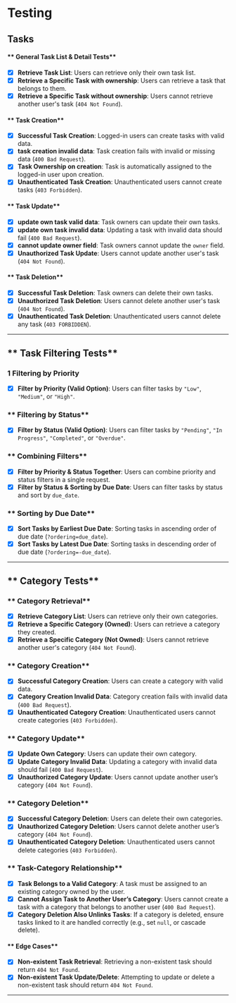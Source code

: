 # Testing

## Tasks

#### ** General Task List & Detail Tests**

- [x] **Retrieve Task List**: Users can retrieve only their own task list.
- [x] **Retrieve a Specific Task with ownership**: Users can retrieve a task that belongs to them.
- [x] **Retrieve a Specific Task without ownership**: Users cannot retrieve another user's task (`404 Not Found`).

#### ** Task Creation**

- [x] **Successful Task Creation**: Logged-in users can create tasks with valid data.
- [x] **task creation invalid data**: Task creation fails with invalid or missing data (`400 Bad Request`).
- [x] **Task Ownership on creation**: Task is automatically assigned to the logged-in user upon creation.
- [x] **Unauthenticated Task Creation**: Unauthenticated users cannot create tasks (`403 Forbidden`).

#### ** Task Update**

- [x] **update own task valid data**: Task owners can update their own tasks.
- [x] **update own task invalid data**: Updating a task with invalid data should fail (`400 Bad Request`).
- [x] **cannot update owner field**: Task owners cannot update the `owner` field.
- [x] **Unauthorized Task Update**: Users cannot update another user's task (`404 Not Found`).

#### ** Task Deletion**

- [x] **Successful Task Deletion**: Task owners can delete their own tasks.
- [x] **Unauthorized Task Deletion**: Users cannot delete another user's task (`404 Not Found`).
- [x] **Unauthenticated Task Deletion**: Unauthenticated users cannot delete any task (`403 FORBIDDEN`).

---

## ** Task Filtering Tests**

### **1 Filtering by Priority**

- [x] **Filter by Priority (Valid Option)**: Users can filter tasks by `"Low"`, `"Medium"`, or `"High"`.

### ** Filtering by Status**

- [x] **Filter by Status (Valid Option)**: Users can filter tasks by `"Pending"`, `"In Progress"`, `"Completed"`, or `"Overdue"`.

### ** Combining Filters**

- [x] **Filter by Priority & Status Together**: Users can combine priority and status filters in a single request.
- [x] **Filter by Status & Sorting by Due Date**: Users can filter tasks by status and sort by `due_date`.

### ** Sorting by Due Date**

- [x] **Sort Tasks by Earliest Due Date**: Sorting tasks in ascending order of due date (`?ordering=due_date`).
- [x] **Sort Tasks by Latest Due Date**: Sorting tasks in descending order of due date (`?ordering=-due_date`).

---

## ** Category Tests**

### ** Category Retrieval**

- [x] **Retrieve Category List**: Users can retrieve only their own categories.
- [x] **Retrieve a Specific Category (Owned)**: Users can retrieve a category they created.
- [x] **Retrieve a Specific Category (Not Owned)**: Users cannot retrieve another user's category (`404 Not Found`).

### ** Category Creation**

- [x] **Successful Category Creation**: Users can create a category with valid data.
- [x] **Category Creation Invalid Data**: Category creation fails with invalid data (`400 Bad Request`).
- [x] **Unauthenticated Category Creation**: Unauthenticated users cannot create categories (`403 Forbidden`).

### ** Category Update**

- [x] **Update Own Category**: Users can update their own category.
- [x] **Update Category Invalid Data**: Updating a category with invalid data should fail (`400 Bad Request`).
- [x] **Unauthorized Category Update**: Users cannot update another user’s category (`404 Not Found`).

### ** Category Deletion**

- [x] **Successful Category Deletion**: Users can delete their own categories.
- [x] **Unauthorized Category Deletion**: Users cannot delete another user’s category (`404 Not Found`).
- [x] **Unauthenticated Category Deletion**: Unauthenticated users cannot delete categories (`403 Forbidden`).

### ** Task-Category Relationship**

- [x] **Task Belongs to a Valid Category**: A task must be assigned to an existing category owned by the user.
- [x] **Cannot Assign Task to Another User’s Category**: Users cannot create a task with a category that belongs to another user (`400 Bad Request`).
- [x] **Category Deletion Also Unlinks Tasks**: If a category is deleted, ensure tasks linked to it are handled correctly (e.g., set `null`, or cascade delete).

#### ** Edge Cases**

- [x] **Non-existent Task Retrieval**: Retrieving a non-existent task should return `404 Not Found`.
- [x] **Non-existent Task Update/Delete**: Attempting to update or delete a non-existent task should return `404 Not Found`.

---
